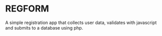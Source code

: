 # REGFORM
A simple registration app that collects user data, validates with javascript and submits to a database using php.